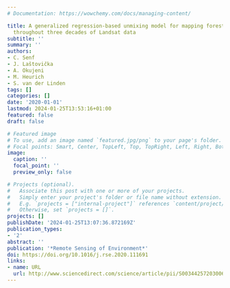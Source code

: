 ```yaml
---
# Documentation: https://wowchemy.com/docs/managing-content/

title: A generalized regression-based unmixing model for mapping forest cover fractions
  throughout three decades of Landsat data
subtitle: ''
summary: ''
authors:
- C. Senf
- J. Laštovička
- A. Okujeni
- M. Heurich
- S. van der Linden
tags: []
categories: []
date: '2020-01-01'
lastmod: 2024-01-25T13:53:16+01:00
featured: false
draft: false

# Featured image
# To use, add an image named `featured.jpg/png` to your page's folder.
# Focal points: Smart, Center, TopLeft, Top, TopRight, Left, Right, BottomLeft, Bottom, BottomRight.
image:
  caption: ''
  focal_point: ''
  preview_only: false

# Projects (optional).
#   Associate this post with one or more of your projects.
#   Simply enter your project's folder or file name without extension.
#   E.g. `projects = ["internal-project"]` references `content/project/deep-learning/index.md`.
#   Otherwise, set `projects = []`.
projects: []
publishDate: '2024-01-25T13:07:36.872169Z'
publication_types:
- '2'
abstract: ''
publication: '*Remote Sensing of Environment*'
doi: https://doi.org/10.1016/j.rse.2020.111691
links:
- name: URL
  url: http://www.sciencedirect.com/science/article/pii/S0034425720300602
---
```

